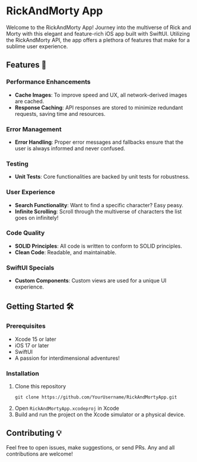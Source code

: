 # RickAndMorty App

Welcome to the RickAndMorty App! Journey into the multiverse of Rick and Morty with this elegant and feature-rich iOS app built with SwiftUI. Utilizing the RickAndMorty API, the app offers a plethora of features that make for a sublime user experience.

## Features 🚀

### Performance Enhancements
- **Cache Images**: To improve speed and UX, all network-derived images are cached.
- **Response Caching**: API responses are stored to minimize redundant requests, saving time and resources.

### Error Management
- **Error Handling**: Proper error messages and fallbacks ensure that the user is always informed and never confused.

### Testing
- **Unit Tests**: Core functionalities are backed by unit tests for robustness.

### User Experience
- **Search Functionality**: Want to find a specific character? Easy peasy.
- **Infinite Scrolling**: Scroll through the multiverse of characters the list goes on infinitely!

### Code Quality
- **SOLID Principles**: All code is written to conform to SOLID principles.
- **Clean Code**: Readable, and maintainable.

### SwiftUI Specials
- **Custom Components**: Custom views are used for a unique UI experience.
  
## Getting Started 🛠

### Prerequisites
- Xcode 15 or later
- iOS 17 or later
- SwiftUI
- A passion for interdimensional adventures!

### Installation
1. Clone this repository
   ```
   git clone https://github.com/YourUsername/RickAndMortyApp.git
   ```
2. Open `RickAndMortyApp.xcodeproj` in Xcode
3. Build and run the project on the Xcode simulator or a physical device.

## Contributing 💡

Feel free to open issues, make suggestions, or send PRs. Any and all contributions are welcome!
